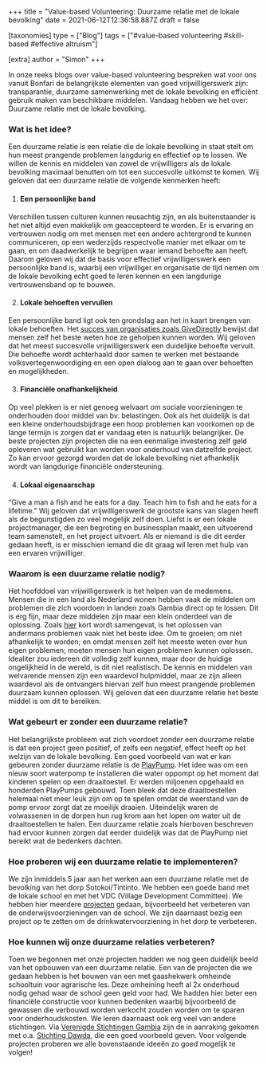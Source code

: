 +++
title = "Value-based Volunteering: Duurzame relatie met de lokale bevolking"
date = 2021-06-12T12:36:58.887Z
draft = false

[taxonomies]
type = ["Blog"]
tags = ["#value-based volunteering #skill-based #effective altruism"]

[extra]
author = "Simon"
+++
<!--StartFragment-->

In onze reeks blogs over value-based volunteering bespreken wat voor ons vanuit Bonfari de belangrijkste elementen van goed vrijwilligerswerk zijn: transparantie, duurzame samenwerking met de lokale bevolking en efficiënt gebruik maken van beschikbare middelen. Vandaag hebben we het over: Duurzame relatie met de lokale bevolking. 

### Wat is het idee?

Een duurzame relatie is een relatie die de lokale bevolking in staat stelt om hun meest prangende problemen langdurig en effectief op te lossen. We willen de kennis en middelen van zowel de vrijwilligers als de lokale bevolking maximaal benutten om tot een succesvolle uitkomst te komen. Wij geloven dat een duurzame relatie de volgende kenmerken heeft:

1. #### Een persoonlijke band

Verschillen tussen culturen kunnen reusachtig zijn, en als buitenstaander is het niet altijd even makkelijk om geaccepteerd te worden. Er is ervaring en vertrouwen nodig om met mensen met een andere achtergrond te kunnen communiceren, op een wederzijds respectvolle manier met elkaar om te gaan, en om daadwerkelijk te begrijpen waar iemand behoefte aan heeft. Daarom geloven wij dat de basis voor effectief vrijwilligerswerk een persoonlijke band is, waarbij een vrijwilliger en organisatie de tijd nemen om de lokale bevolking echt goed te leren kennen en een langdurige vertrouwensband op te bouwen.

2. #### Lokale behoeften vervullen

Een persoonlijke band ligt ook ten grondslag aan het in kaart brengen van lokale behoeften. Het [succes van organisaties zoals GiveDirectly](https://www.givewell.org/charities/give-directly) bewijst dat mensen zelf het beste weten hoe ze geholpen kunnen worden. Wij geloven dat het meest succesvolle vrijwilligerswerk een duidelijke behoefte vervult. Die behoefte wordt achterhaald door samen te werken met bestaande volksvertegenwoordiging en een open dialoog aan te gaan over behoeften en mogelijkheden.

3. #### Financiële onafhankelijkheid

Op veel plekken is er niet genoeg welvaart om sociale voorzieningen te onderhouden door middel van bv. belastingen. Ook als het duidelijk is dat een kleine onderhoudsbijdrage een hoop problemen kan voorkomen op de lange termijn is zorgen dat er vandaag eten is natuurlijk belangrijker. De beste projecten zijn projecten die na een eenmalige investering zelf geld opleveren wat gebruikt kan worden voor onderhoud van datzelfde project. Zo kan ervoor gezorgd worden dat de lokale bevolking niet afhankelijk wordt van langdurige financiële ondersteuning.

4. #### Lokaal eigenaarschap

“Give a man a fish and he eats for a day. Teach him to fish and he eats for a lifetime.” Wij geloven dat vrijwilligerswerk de grootste kans van slagen heeft als de begunstigden zo veel mogelijk zelf doen. Liefst is er een lokale projectmanager, die een begroting en businessplan maakt, een uitvoerend team samenstelt, en het project uitvoert. Als er niemand is die dit eerder gedaan heeft, is er misschien iemand die dit graag wil leren met hulp van een ervaren vrijwilliger. 

### Waarom is een duurzame relatie nodig?

Het hoofddoel van vrijwilligerswerk is het helpen van de medemens. Mensen die in een land als Nederland wonen hebben vaak de middelen om problemen die zich voordoen in landen zoals Gambia direct op te lossen. Dit is erg fijn, maar deze middelen zijn maar een klein onderdeel van de oplossing. Zoals [hier](https://exploringyourmind.com/3-reasons-not-solve-peoples-problems/) kort wordt samengevat, is het oplossen van andermans problemen vaak niet het beste idee. Om te groeien; om niet afhankelijk te worden; en omdat mensen zelf het meeste weten over hun eigen problemen; moeten mensen hun eigen problemen kunnen oplossen. Idealiter zou iedereen dit volledig zelf kunnen, maar door de huidige ongelijkheid in de wereld, is dit niet realistisch. De kennis en middelen van welvarende mensen zijn een waardevol hulpmiddel, maar ze zijn alleen waardevol als de ontvangers hiervan zelf hun meest prangende problemen duurzaam kunnen oplossen. Wij geloven dat een duurzame relatie het beste middel is om dit te bereiken.

### Wat gebeurt er zonder een duurzame relatie?

Het belangrijkste probleem wat zich voordoet zonder een duurzame relatie is dat een project geen positief, of zelfs een negatief, effect heeft op het welzijn van de lokale bevolking. Een goed voorbeeld van wat er kan gebeuren zonder duurzame relatie is de [PlayPump](https://news.climate.columbia.edu/2010/07/01/the-playpump-what-went-wrong/). Het idee was om een nieuw soort waterpomp te installeren die water oppompt op het moment dat kinderen spelen op een draaitoestel. Er werden miljoenen opgehaald en honderden PlayPumps gebouwd. Toen bleek dat deze draaitoestellen helemaal niet meer leuk zijn om op te spelen omdat de weerstand van de pomp ervoor zorgt dat ze moeilijk draaien. Uiteindelijk waren de volwassenen in de dorpen hun rug krom aan het lopen om water uit de draaitoestellen te halen. Een duurzame relatie zoals hierboven beschreven had ervoor kunnen zorgen dat eerder duidelijk was dat de PlayPump niet bereikt wat de bedenkers dachten.

### Hoe proberen wij een duurzame relatie te implementeren? 

We zijn inmiddels 5 jaar aan het werken aan een duurzame relatie met de bevolking van het dorp Sotokoi/Tintinto. We hebben een goede band met de lokale school en met het VDC (Village Development Committee). We hebben hier meerdere [projecten](https://bonfari.net/projecten/) gedaan, bijvoorbeeld het verbeteren van de onderwijsvoorzieningen van de school. We zijn daarnaast bezig een project op te zetten om de drinkwatervoorziening in het dorp te verbeteren.

### Hoe kunnen wij onze duurzame relaties verbeteren? 

Toen we begonnen met onze projecten hadden we nog geen duidelijk beeld van het opbouwen van een duurzame relatie. Een van de projecten die we gedaan hebben is het bouwen van een met gaashekwerk omheinde schooltuin voor agrarische les. Deze omheining heeft al 2x onderhoud nodig gehad waar de school geen geld voor had. We hadden hier beter een financiële constructie voor kunnen bedenken waarbij bijvoorbeeld de gewassen die verbouwd worden verkocht zouden worden om te sparen voor onderhoudskosten. We leren daarnaast ook erg veel van andere stichtingen. Via [Verenigde Stichtingen Gambia](https://www.vsgambia.com/) zijn de in aanraking gekomen met o.a. [Stichting Dawda](https://www.dawdasg.nl/), die een goed voorbeeld geven. Voor volgende projecten proberen we alle bovenstaande ideeën zo goed mogelijk te volgen!



<!--EndFragment-->